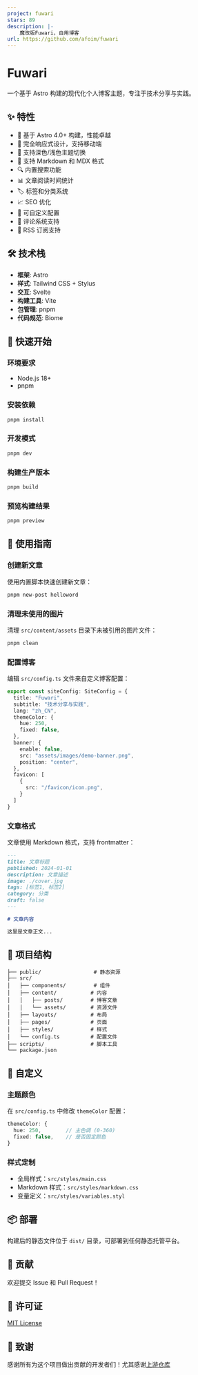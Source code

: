 ```yaml
---
project: fuwari
stars: 89
description: |-
    魔改版Fuwari，自用博客
url: https://github.com/afoim/fuwari
---
```


# Fuwari

一个基于 Astro 构建的现代化个人博客主题，专注于技术分享与实践。

## ✨ 特性

- 🚀 基于 Astro 4.0+ 构建，性能卓越
- 📱 完全响应式设计，支持移动端
- 🌙 支持深色/浅色主题切换
- 📝 支持 Markdown 和 MDX 格式
- 🔍 内置搜索功能
- 📊 文章阅读时间统计
- 🏷️ 标签和分类系统
- 📈 SEO 优化
- 🎨 可自定义配置
- 💬 评论系统支持
- 📡 RSS 订阅支持

## 🛠️ 技术栈

- **框架**: Astro
- **样式**: Tailwind CSS + Stylus
- **交互**: Svelte
- **构建工具**: Vite
- **包管理**: pnpm
- **代码规范**: Biome

## 🚀 快速开始

### 环境要求

- Node.js 18+
- pnpm

### 安装依赖

```bash
pnpm install
```

### 开发模式

```bash
pnpm dev
```

### 构建生产版本

```bash
pnpm build
```

### 预览构建结果

```bash
pnpm preview
```

## 📝 使用指南

### 创建新文章

使用内置脚本快速创建新文章：

```bash
pnpm new-post helloword
```

### 清理未使用的图片

清理 `src/content/assets` 目录下未被引用的图片文件：

```bash
pnpm clean
```

### 配置博客

编辑 `src/config.ts` 文件来自定义博客配置：

```typescript
export const siteConfig: SiteConfig = {
  title: "Fuwari",
  subtitle: "技术分享与实践",
  lang: "zh_CN",
  themeColor: {
    hue: 250,
    fixed: false,
  },
  banner: {
    enable: false,
    src: "assets/images/demo-banner.png",
    position: "center",
  },
  favicon: [
    {
      src: "/favicon/icon.png",
    }
  ]
}
```

### 文章格式

文章使用 Markdown 格式，支持 frontmatter：

```markdown
---
title: 文章标题
published: 2024-01-01
description: 文章描述
image: ./cover.jpg
tags: [标签1, 标签2]
category: 分类
draft: false
---

# 文章内容

这里是文章正文...
```

## 📁 项目结构

```
├── public/                 # 静态资源
├── src/
│   ├── components/         # 组件
│   ├── content/           # 内容
│   │   ├── posts/         # 博客文章
│   │   └── assets/        # 资源文件
│   ├── layouts/           # 布局
│   ├── pages/             # 页面
│   ├── styles/            # 样式
│   └── config.ts          # 配置文件
├── scripts/               # 脚本工具
└── package.json
```

## 🎨 自定义

### 主题颜色

在 `src/config.ts` 中修改 `themeColor` 配置：

```typescript
themeColor: {
  hue: 250,        // 主色调 (0-360)
  fixed: false,    // 是否固定颜色
}
```

### 样式定制

- 全局样式：`src/styles/main.css`
- Markdown 样式：`src/styles/markdown.css`
- 变量定义：`src/styles/variables.styl`

## 📦 部署

构建后的静态文件位于 `dist/` 目录，可部署到任何静态托管平台。

## 🤝 贡献

欢迎提交 Issue 和 Pull Request！

## 📄 许可证

[MIT License](LICENSE)

## 🙏 致谢

感谢所有为这个项目做出贡献的开发者们！尤其感谢[上游仓库](https://github.com/saicaca/fuwari)
